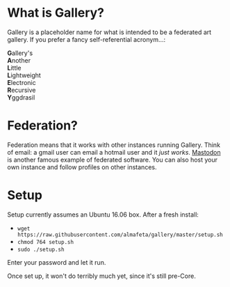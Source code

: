 # What is Gallery?

Gallery is a placeholder name for what is intended to be a federated art 
gallery.  If you prefer a fancy self-referential acronym...:

**G**allery's  
**A**nother  
**L**ittle  
**L**ightweight  
**E**lectronic  
**R**ecursive  
**Y**ggdrasil

# Federation?

Federation means that it works with other instances running Gallery.  Think of email:  a gmail user can email a hotmail user and it *just works*.  [Mastodon](https://mastodon.social) is another famous example of federated software.  You can also host your own instance and follow profiles on other instances.

# Setup

Setup currently assumes an Ubuntu 16.06 box.  After a fresh install:

- `wget https://raw.githubusercontent.com/almafeta/gallery/master/setup.sh`
- `chmod 764 setup.sh`
- `sudo ./setup.sh`

Enter your password and let it run.

Once set up, it won't do terribly much yet, since it's still pre-Core.
